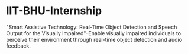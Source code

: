# IIT-BHU-Internship
"Smart Assistive Technology: Real-Time Object Detection and Speech Output for the Visually Impaired"-Enable visually impaired individuals to perceive their environment through real-time object detection and audio feedback.
